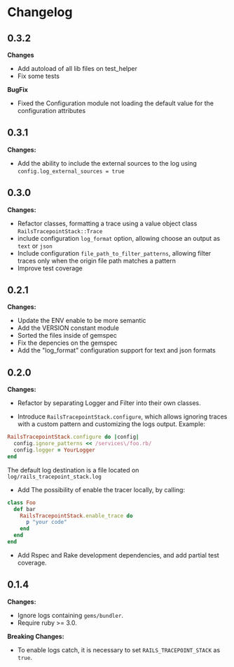 # Changelog

## 0.3.2

**Changes**

- Add autoload of all lib files on test_helper
- Fix some tests

**BugFix**

- Fixed the Configuration module not loading the default value for the configuration attributes

## 0.3.1

**Changes:**

- Add the ability to include the external sources to the log using `config.log_external_sources = true`

## 0.3.0

**Changes:**

- Refactor classes, formatting a trace using a value object class `RailsTracepointStack::Trace`
- include configuration `log_format` option, allowing choose an output as `text` or `json`
- Include configuration `file_path_to_filter_patterns`, allowing filter traces only when the origin file path matches a pattern
- Improve test coverage

## 0.2.1

**Changes:**

- Update the ENV enable to be more semantic
- Add the VERSION constant module
- Sorted the files inside of gemspec
- Fix the depencies on the gemspec
- Add the "log_format" configuration support for text and json formats

## 0.2.0

**Changes:**

- Refactor by separating Logger and Filter into their own classes.

- Introduce `RailsTracepointStack.configure`, which allows ignoring traces with a custom pattern and customizing the logs output. Example:

```ruby
RailsTracepointStack.configure do |config|
  config.ignore_patterns << /services\/foo.rb/
  config.logger = YourLogger
end
```

The default log destination is a file located on `log/rails_tracepoint_stack.log`

- Add The possibility of enable the tracer locally, by calling:

```ruby
class Foo
  def bar
    RailsTracepointStack.enable_trace do
      p "your code"
    end
  end
end
```

- Add Rspec and Rake development dependencies, and add partial test coverage.

## 0.1.4

**Changes:**

- Ignore logs containing `gems/bundler`.
- Require ruby >= 3.0.

**Breaking Changes:**

- To enable logs catch, it is necessary to set `RAILS_TRACEPOINT_STACK` as `true`.
